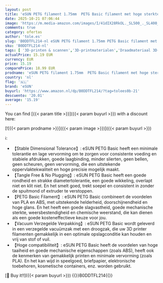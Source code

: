 ```yaml
---
layout: post
title: 'eSUN PETG filament 1.75mm  PETG Basic filament met hoge sterktegraad  1KG spoel  2.2 LBS  3D print filament voor 3D printers  Zwart  1KG '
date: 2025-10-21 07:06:44
image: 'https://m.media-amazon.com/images/I/41dIX28RkOL._SL500_._SL400_.jpg'
comments: true
category: ofertas
author: 'tole.es'
slug: 'B0DDTFL214-nl eSUN PETG filament 1.75mm PETG Basic filament met hoge...'
sku: 'B0DDTFL214-nl'
tags: [ '3D-printen & scannen','3D-printmaterialen','Draadmateriaal 3D-printers','Zakelijk, industrie & wetenschap','esun','🇳🇱', ]
actualPrice: 15.19 EUR
currency: EUR
price: 15.19
comparePrice: 18.99 EUR
prodname: 'eSUN PETG filament 1.75mm  PETG Basic filament met hoge sterktegraad  1KG spoel  2.2 LBS  3D print filament voor 3D printers  Zwart  1KG '
country: 'nl'
flag: '🇳🇱'
brand: 'eSUN'
buyurl: 'https://www.amazon.nl/dp/B0DDTFL214/?tag=tolees0b-21'
descuento: '20.01'
average: '15.19'
---
```


You can find [{{< param title >}}]({{< param buyurl >}}) with a discount here:

[![{{< param prodname >}}]({{< param image >}})]({{< param buyurl >}})

ℹ️:

- 【Stable Dimensional Tolerance】: eSUN PETG Basic heeft een minimale tolerantie en lage vervorming om te zorgen voor consistente voeding en stabiele afdrukken, goede laagbinding, minder slierten, geen bellen, geen scheuren, geen vervorming, die een uitstekende oppervlaktekwaliteit en hoge precisie mogelijk maakt.
- 【Tangle Free & No Plugging】: eSUN PETG Basic heeft een goede rondheid en strakke diametertolerantie, een goede wikkeling, overlapt niet en klit niet. En het smelt goed, trekt soepel en consistent in zonder de spuitmond of extruder te verstoppen.
- 【PETG Basic Filament】: eSUN PETG Basic combineert de voordelen van PLA en ABS, met uitstekende helderheid, doorschijnendheid en hoge glans. En het heeft een goede slagvastheid, goede mechanische sterkte, weersbestendigheid en chemische weerstand, die kan dienen als een goede kosteneffectieve keuze voor jou.
- 【Vacuum Verzegelde Verpakking】: eSUN PETG Basic wordt geleverd in een verzegelde vacuümzak met een droogzak, die uw 3D printer filamenten gemakkelijk in een optimale opslagconditie kan houden en vrij van stof of vuil.
- 【Hoge compatibiliteit】: eSUN PETG Basic heeft de voordelen van hoge taaiheid en goede mechanische eigenschappen (zoals ABS), heeft ook de kenmerken van gemakkelijk printen en minimale vervorming (zoals PLA). En het kan wijd in speelgoed, briefpapier, elektronische toebehoren, kosmetische containers, enz. worden gebruikt.

[🛒 Buy it!!]({{< param buyurl >}})
{{<world>}}B0DDTFL214{{</world>}}
